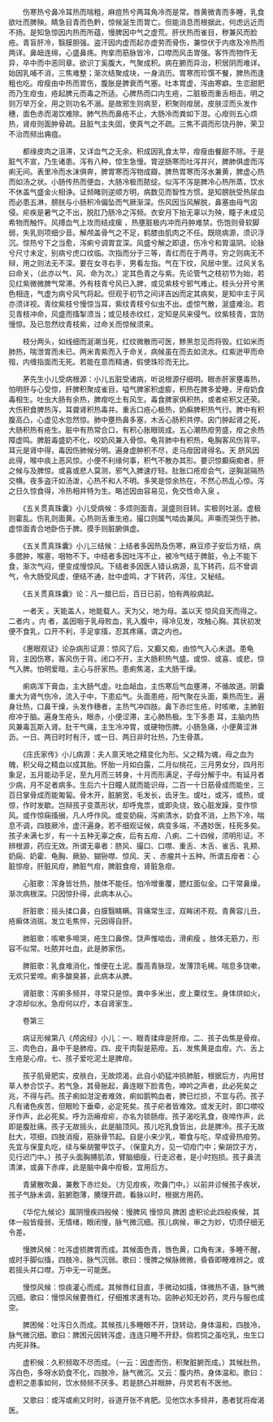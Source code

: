 <!-- { "loadSidebar": true } -->
　　伤寒热兮鼻冷耳热而喘粗，麻痘热兮两耳角冷而是常。唇黄微青而多睡，乳食欲吐而脾殃。睛急目青而色黔，惊候涎生而胃亡。但能消息而根据此，何虑远近而不扬。是知急惊因内热而所蕴，慢脾因中气之虚荒。肝伏热而雀目，秽兼风而脸疮。青盲肝冷，翳膜胆强。盗汗因内虚而起亦虚劳而骨伤，兼惊伏于内痞及冷热而两详。鼻衄连绵，心盛鼻疡。拘挛而筋脉皆冷，口噤而风击胃强。客忤而物忤无异，卒中而中恶同章。欲识丁奚腹大，气聚成积。病在腑而异治，积居阴而难详。始因乳哺不消，三焦难整；渐次结聚成块，一身消历。胃寒而珍馔不餐，脾热而逢粗也吃。疳瘦由中热而胃伤，腹胀是脾衰而气塞。吐本胃虚，泻由寒癖。生恋甜肥而乃生疳虫，疮起脾元而毒之所适。心脾热而口内生疮，二脏极而重舌相击。明之则万举万全，用之则功名不溺。是故邪生则病至，积聚则疳居。皮肤涩而头发作穗，面色赤而渴饮难除。肺气热而鼻疮不止，大肠冷而粪如下泔。心疳则五心烦热，肾疳则面肿骨疏。且脏气主失固，使真气之不疏。三焦不调而形饶丹肿，荣卫不治而频出痈疽。

　　都缘皮肉之沮滞，又详血气之无余。积成因乳食太早，疳瘦由餐甜不除。于是脏气不宣，乃生诸患。泻有八种，惊生急慢。胃逆肠寒而吐泻并兴，脾肺俱虚而泻痢无间。表里冷而水沫俱奔，脾胃寒而泻物成瓣。脾热胃寒而泻水兼黄，脾虚心热而如汤之状。小肠传热而便血，大肠冷极而脓绽。似泻不泻是脾冷心热所蒸，饮水不休盖气盛金火相诤。证频睹则逆顺方明，病数见而智性方惯。是知膀胱受热尿血而必患五淋，膀胱与小肠积冷偏坠而气厥渐深。伤风因当风解脱，鼻塞由母气囟侵。疟疾是暑气之不出，脱肛乃肠冷之泻频。衣安月下抬无辜以为殃，瞳子未成见希物而触忤。风搏血气上攻而结成瘰 ，热壅脏极内冲而丹肿难禁。伤饱则骨软脚弱，失乳则项细少音。解颅盖骨气之不足，鹤膝由肌肉之不任。既晓病源，须识浮沉。惊热兮下之当愈，泻痢兮调胃宜深。风盛兮解之即退，伤冷兮和胃温阴。论脉兮尺寸未定，别病兮虎口纹临。次指而分于三等，青红而在于两寻。穷之则病无不辩，用之则法无不深。要在女寻右手，男看左指。气在下纹，风居中里。过风关名曰命关，（此亦以气、风、命为次。）定其色青之与紫。先论管气之枝初节为始，若见红紫微微脾气常滞。外有枝青兮风已入脾，或见紫枝兮邪气难止。枝头分开兮黑色相连，气虚为病兮风气将起。但观于初节之间详吉凶而定其病矣，是知中主于风亦须详视。青纹紫枝兮慢惊当耳，紫纹青枝兮似虫不出。虚惊气散，涎盛难治。若见青枝冲命，风盛而搐掣须当；或见枝赤纹红，定知是风来侵气。纹紫枝青，宜防慢惊。及已忽然纹青枝紫，过命关而惊候须来。

　　枝分两头，如线细而涎潮当死，红纹微散而可医，黪黑忽见而将毁。红如米而肺热，喘泄胃而未已。两米青紫而入于命关，病候虽在而去如流水。红紫迸甲而命殂，内缠指面而无死。若能在意而精通，假使珠珍而无比。

　　茅先生小儿受病根源：小儿五脏受诸病，听说根源仔细明。眼赤肝家壅毒热，怕明肝与心受惊，肝脾积聚成雀目，嗌气脾家积虚膨，积热在脾多爱睡，牙疳奶食毒相生。吐虫大肠有余热，脾疳吃土有风生。毒食脾家俱积热，或者疟积又还荣。大伤积食脾热泻，耳聋肾积热毒并。重舌口疮心极热，奶癣脾积热气行。脾中有积腹高凸，心虚见水忽然惊。肺中壅热鼻多塞，木舌心肠积共停。囟门肿起肾之死，大肠积热有疮生。脏中有热常合口，有积心胀眼斑成。五心潮热疳劳盛，疳之余热障虚鸣。脾脏毒盛奶不化，咬奶风兼入骨惊。龟背肺中有积热，龟胸客风伤背平。 耳元是肾中得，毒因伤肺候分明。遍身虚肿积不尽，走马疳因肾得名。天 脐风因此得，喉中痰上恶风惊。小便不利缘何事，积气不散办其形。要识惊癫痫痴者，肝之候与及脾惊。或喜或悲人莫测，邪气入脾速疗轻。肚胀口疮疳会气，逆胸涎隔热交横。夜多盗汗如汤泼，心热不和人不明。多笑是惊余热在，不然心热乱心惊。泻之日久惊食得，冷热相并特为生。略述因由容易见，免交性命入泉 。

　　《五关贯真珠囊》小儿受病候：多烦则面青。涎盛则目转。实极则吐涎。虚极则霍乱。伤乳则面黄。心热则舌重生疮。撮口则属气啮齿兼风。声嘶而哭伤于肺。虚惊面青合地卧伤于脾。摸手则脏腑俱虚。

　　《五关贯真珠囊》小儿三结候：上结者多因热及伤寒，麻豆疹子安后方结，病多腮肿，喉塞，咽物不下。中结者多因吐泻不止，被冷气结于脾脏，令上不能下食，渐次气闷，便变成慢惊风。下结者多因医人错认病源，乱下转药，后不曾调气，令大肠受风虚，便结不通，肚中虚鸣，才下转药，泻住，又秘结。

　　《五关贯真珠囊》论：凡一腊已后，百日已前，怕有两般病起。

　　一者天 。天能盖人，地能载人。天为父，地为母。盖以天 惊风自天而得之。二者内 。内 者，盖因咽于乳母败血，乳入腹中，得冷见发，攻触心胸。其状初发便不食乳，口开不利，手足挛搐，忍其疼痛，谓之内也。

　　《惠眼观证》论杂病形证源：惊风了后，又癫又痴，由惊气入心未退。患龟背，主因伤寒，客风伤于背。闭口不开，主大肠积热气盛。或惊、或喜、或悲，惊气入脾。怕明爱暗，主心与肝家热。患痢焦渴，主大肠干燥。

　　痢病浑下膏血，主大肠气虚。吐血衄血，主伤寒后气血壅滞，不循故道。阴囊重大为肾气伤冷，流入于中，下患疝气。头面患疮，阳气聚在头面，乘热而生。遍身壮热，口鼻干燥，头发作穗者，主热气冲四肢。鼻下赤烂生疮，时咳嗽，主肺脏疳冲于脑。遍身生疮头，眼赤，小便涩滞，主心肺热极。生下多患 耳，主脑内热风兼毒瓦斯入肾。肚干气痛，主生冷冲胃，或硬物伤脾。小肠急痛，小便黄涩淋沥。一日、两日时时有汗，或一日、两日非时壮热，乃生骨蒸。

　　《庄氏家传》小儿病源：夫人禀天地之精变化为形。父之精为魂，母之血为魄，积父母之精血以成其胎。怀胎一月如白露，二月似桃花，三月男女分，四月形象足，五月能动手足，至九月而三转身，十月而形满足，子母分解于中。有延月者少病，月不足者病多。生后六十日瞳人就而能识母，二百一十日筋骨成而能坐，三百日掌骨成而能匍匐。骨木开，脏腑宽，毛发长，齿牙生。或吐，或泻，或热，或惊，作时发歇。岂辩孩子变蒸形状，却呼鬼祟，或即灸烧，致心脏发躁，变作惊风。或作惊痫搐搦，凡人呼作风。或变奶痫，泻痢清水，奶食不消，上热下冷，喘息不调，四肢厥冷，虚汗遍身。若不细观证候，病变多端，不遇妙医，枉死多矣。孩子未满七岁，有一十五种无辜之疾，后有五疳、八痢、二十四候，须明形证。不辨根源，药应无效。所谓无辜者：脐风、撮口、口噤、重舌、木舌、雀舌、乳颊、奶痫、奶霍、龟胸、厥胁、猢狲噤、惊风、天 、赤瘤共十五种。所谓五疳者：心脏惊疳，肝脏风疳，肺脏气疳，脾脏食疳，肾脏急疳。

　　心脏歌：浑身皆壮热，肢体不能任。怕冷增重覆，腮红面似金。口干常鼻燥，渐次病根深。只因惊扑得，此病本从心。

　　肝脏歌：摇头揉口鼻，白膜翳睛瞒。背痛常生涩，双眸闭不观。青黄容儿丑，疮癣体消斑。发立毛焦悴，元因得自肝。

　　肺脏歌：咳嗽多啼哭，疮生口鼻傍。饶声惟啮齿，滑痢瘦 。肢体无筋力，形容不似常。吐脓并吐血，此是肺家伤。

　　脾脏歌：乳食难消化，惟便在土泥。腹高青脉现，发薄顶毛稀。喘息多饶嗽，无欢只爱啼。痢多酸臭甚，此病本从脾。

　　肾脏歌：泻痢多频并，寻常只是惊。粪中多米出，皮上粟纹生。身体烘如火，才凉却似水。急疳何以疗，本自肾家生。

　　卷第三

　　病证形候第八《颅囟经》小儿：一、眼青揉痒是肝疳。二、孩子齿焦是骨疳。三、肉色白，鼻中干是肺疳。四、皮干肉裂是筋疳。五、发焦黄是血疳。六、舌上生疮是心疳。七、孩子爱吃泥土是脾疳。

　　孩子肌骨肥实，皮肤白，无故烦渴，此自小奶猛冲损肺脏，根据后方，内用甘草人参合饮子。若气急，其骨胀起，鼻连眼下脸青色，呻吟之声者，此必死矣之兆，不得与药。孩子痢如泔淀者难效，痢如鹅鸭血者，脾已烂损，不宜与药。孩子凡有诸色疾苦，但眼睑下垂牵，必定死矣。孩子疟者皆难效。或发无时，即口噤咬牙作声，此必死矣。呼为沥瘠疳疟，亦名为锁肠疳。孩子渴吃乳食，夜啼作声，此即是腹肚痛。孩子无故摇头，此是脑顶风。孩儿吃乳食皆出，此是脾冷。孩子无故肚大，项细，四肢消瘦，筋脉骨节起。自是小来少乳，嚼食与吃，早成骨热疳劳。先宜与保童丸吃，续与柴胡鳖甲饮子。（保童丸方，见一切疳门中；柴胡饮子方，见行迟门中。）孩子头面胸膊肌浓，臂脑细瘦，行走迟者，是小时抱损。孩子鼻流清涕，或鼻下赤痒，此是脑中鼻中疳极，宜用后方。

　　青黛散吹鼻，兼敷下赤烂处。（方见疳疾，吹鼻门中。）以前并诊候孩子疾状，孩子气脉未调，脏腑胞薄，腠理开疏，看脉以时，根据方用药。

　　《华佗九候论》属阴慢疾四般候：慢脾风 慢惊风 脾困 虚积论此四般疾候，其体一般皆瘦弱，无情绪，眼闭慢，脉气微沉细。孩儿病候，审之为妙，切须仔细无令差。

　　慢脾风候：吐泻虚损脾胃而成。其候面色青，唇色黄，口角有沫，多睡不醒，或时手脚似搐，四肢冷，脉气沉弱。歌曰：慢脾之候脉微微，昏昏即睡难辨之。或若摇头并口噤，万中无一可能医。

　　慢惊风候：惊痰灌心而成。其候唇红目直，手微动如搐，体微热不语，脉气微沉细。歌曰：慢惊风候要唇红，仔细推求速有功。囟肿必知无妙药，灵丹与服也成空。

　　脾困候：吐泻日久而成。其候孩儿多睡眼不开，饶转动，身体温和，四肢冷，脉气微沉细。歌曰：脾困元因转泻虚，连连只睡不开舒。倘若饲之虽吃乳，虫生口内死非殊。

　　虚积候：久积频取不尽而成。（一云：因虚而伤，积聚脏腑而成。）其候肚热，泻白色，多呀水奶食不化，四肢冷，脉气微沉。又云：腹内热，身体温和。歌曰：虚积之患事如何，饮水频频不厌多。若是脐凸并眼肿，丹灵若有不医他。

　　又歌曰：或泻或痢又时时，谷道开张不肯肥。见他饮水多频并，愚者犹将疳渴医。

